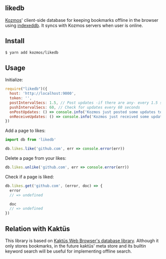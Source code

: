 ## likedb

[Kozmos](https://getkozmos.com)' client-side database for keeping bookmarks offline in the browser using [indexeddb](https://github.com/azer/indexeddb). It syncs with Kozmos servers when user is online. 

## Install

```bash
$ yarn add kozmos/likedb
```

## Usage

Initialize:

```js
require("likedb")({
  host: 'http://localhost:9000',
  token: '',
  postIntervalSecs: 1.5, // Post updates -if there are any- every 1.5 seconds
  pushIntervalSecs: 60, // Check for updates every 60 seconds
  onPostUpdates: () => console.info('Kozmos just posted some updates to server'),
  onReceiveUpdates: () => console.info('Kozmos just received some updates from server')
})
```

Add a page to likes:

```js
import db from 'likedb'

db.likes.like('github.com', err => console.error(err))
```

Delete a page from your likes:

```js
db.likes.unlike('github.com', err => console.error(err))
```

Check if a page is liked:

```js
db.likes.get('github.com', (error, doc) => {
  error
  // => undefined

  doc
  // => undefined
})
```

## Relation with Kaktüs

This library is based on [Kaktüs Web Browser's database library](https://github.com/kaktus/db). Although it only stores bookmarks,
in the future kaktüs' meta store and its builtin keyword search will be useful for implementing offline search.

